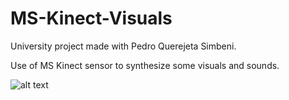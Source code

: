 # MS-Kinect-Visuals

University project made with Pedro Querejeta Simbeni.

Use of MS Kinect sensor to synthesize some visuals and sounds.


![alt text](https://raw.githubusercontent.com/juanigp/MS-Kinect-Visuals/master/live.gif "Logo Title Text 1")
